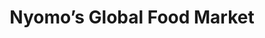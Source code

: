 ---
title: "Nyomo’s Global Food Market"
url: /edinburgh/nyomos-global-food-market/
shop: convenience
---